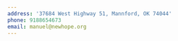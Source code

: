 ```yaml
---
address: '37684 West Highway 51, Mannford, OK 74044'
phone: 9188654673
email: manuel@newhope.org
---
```


